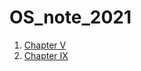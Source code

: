 # OS_note_2021

1. [Chapter V](https://github.com/YEN-PO-CHEN/OS_note_2021/blob/main/note/Chapter%205.md)
3. [Chapter IX](https://github.com/YEN-PO-CHEN/OS_note_2021/blob/main/note/Chapter%209.md)
